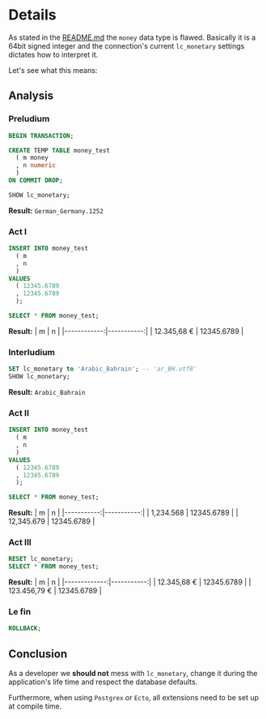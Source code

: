 # Details
As stated in the [README.md](readme.html) the `money` data type is flawed. Basically it is a 64bit signed integer and the connection's current `lc_monetary` settings dictates how to interpret it.

Let's see what this means:

## Analysis


### Preludium
```sql
BEGIN TRANSACTION;

CREATE TEMP TABLE money_test
  ( m money
  , n numeric
  )
ON COMMIT DROP;

SHOW lc_monetary;
```
**Result:** `German_Germany.1252`


### Act I
```sql
INSERT INTO money_test
  ( m
  , n
  )
VALUES
  ( 12345.6789
  , 12345.6789
  );

SELECT * FROM money_test;
```
**Result:**
| m           | n          |
|------------:|-----------:|
| 12.345,68 € | 12345.6789 |


### Interludium
```sql
SET lc_monetary to 'Arabic_Bahrain'; -- 'ar_BH.utf8'
SHOW lc_monetary;
```
**Result:** `Arabic_Bahrain`


### Act II
```sql
INSERT INTO money_test
  ( m
  , n
  )
VALUES
  ( 12345.6789
  , 12345.6789
  );

SELECT * FROM money_test;
```
**Result:**
|  m         | n          |
|-----------:|-----------:|
|  1,234.568 | 12345.6789 |
| 12,345.679 | 12345.6789 |


### Act III
```sql
RESET lc_monetary;
SELECT * FROM money_test;
```
**Result:**
| m            | n          |
|-------------:|-----------:|
|  12.345,68 € | 12345.6789 |
| 123.456,79 € | 12345.6789 |


### Le fin
```sql
ROLLBACK;
```

## Conclusion
As a developer we **should not** mess with `lc_monetary`, change it during the application's life time and respect the database defaults.

Furthermore, when using `Postgrex` or `Ecto`, all extensions need to be set up at compile time.